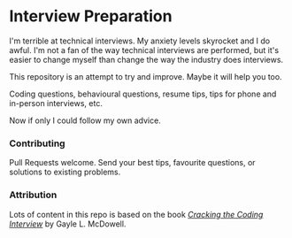 Interview Preparation
=====================

I'm terrible at technical interviews. My anxiety levels skyrocket and I do
awful. I'm not a fan of the way technical interviews are performed, but it's
easier to change myself than change the way the industry does interviews.

This repository is an attempt to try and improve. Maybe it will help you too.

Coding questions, behavioural questions, resume tips, tips for phone and in-person interviews, etc.

Now if only I could follow my own advice.


### Contributing

Pull Requests welcome. Send your best tips, favourite questions, or solutions to existing problems.


### Attribution

Lots of content in this repo is based on the book
[_Cracking the Coding Interview_][CtCI] by Gayle L. McDowell.

[CtCI]: http://www.amazon.com/Cracking-Coding-Interview-Programming-Questions/dp/098478280X
